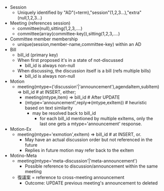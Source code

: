 - Session
    - Uniquely identified by "AD"(=term),"session"(1,2,3...),"extra"(null,1,2,3...)
- Meeting (references session)
    - committee(null),sitting(1,2,3,....)
    - committee(array(committee-key)),sitting(1,2,3,....)
- Committee member membership
    - unique(session,member-name,committee-key) within an AD
- Bill
    - bill_id (primary key)
    - When first proposed it's in a state of not-discussed
        - bill_id is always non-null
    - When discussing, the discussion itself is a bill (refs multiple bills)
        - bill_id is always non-null
- Motion
    - meeting(mtype=('discussion'|'announcement'),agendaItem,subItem) => bill_id  # at INSERT, either;
        - meeting(mtype,item) => bill_id                # After UPDATE
        - (mtype='announcement',reply=>(mtype,exItem)) # heuristic based on text similarity
            - may be resolved back to bill_id
                - for each bill_id mentioned by multiple exItems, only the last
                  one gets a mtype='announcement' response.
- Motion-Ex
    - meeting(mtype='exmotion',exItem) => bill_id              # at INSERT, or.
        - May have an actual discussion order but not referenced in the future
        - Replies in future motion may refer back to the exItem
- Motino-Meta
    - meeting(mtype='meta-discussion'|'meta-announcement')
        - Possible reference to discussion/announcement within the same meeting
    - 復議案 = reference to cross-meeting announcement
        - Outcome: UPDATE previous meeting's announcement to deleted
    
